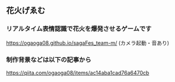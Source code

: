 ## 花火げゑむ
### リアルタイム表情認識で花火を爆発させるゲームです
https://ogaoga08.github.io/sagaFes_team-m/
(カメラ起動・音あり)

### 制作背景などは以下の記事から
https://qiita.com/ogaoga08/items/ac14aba1cad76a6470cb
